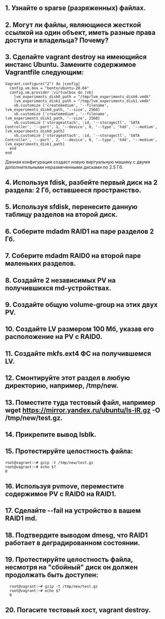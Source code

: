 ## 1. Узнайте о sparse (разряженных) файлах.

## 2. Могут ли файлы, являющиеся жесткой ссылкой на один объект, иметь разные права доступа и владельца? Почему?

## 3. Сделайте vagrant destroy на имеющийся инстанс Ubuntu. Замените содержимое Vagrantfile следующим:

    Vagrant.configure("2") do |config|
      config.vm.box = "bento/ubuntu-20.04"
      config.vm.provider :virtualbox do |vb|
        lvm_experiments_disk0_path = "/tmp/lvm_experiments_disk0.vmdk"
        lvm_experiments_disk1_path = "/tmp/lvm_experiments_disk1.vmdk"
        vb.customize ['createmedium', '--filename', lvm_experiments_disk0_path, '--size', 2560]
        vb.customize ['createmedium', '--filename', lvm_experiments_disk1_path, '--size', 2560]
        vb.customize ['storageattach', :id, '--storagectl', 'SATA Controller', '--port', 1, '--device', 0, '--type', 'hdd', '--medium', lvm_experiments_disk0_path]
        vb.customize ['storageattach', :id, '--storagectl', 'SATA Controller', '--port', 2, '--device', 0, '--type', 'hdd', '--medium', lvm_experiments_disk1_path]
      end
    end
Данная конфигурация создаст новую виртуальную машину с двумя дополнительными неразмеченными дисками по 2.5 Гб.

## 4. Используя fdisk, разбейте первый диск на 2 раздела: 2 Гб, оставшееся пространство.

## 5. Используя sfdisk, перенесите данную таблицу разделов на второй диск.

## 6. Соберите mdadm RAID1 на паре разделов 2 Гб.

## 7. Соберите mdadm RAID0 на второй паре маленьких разделов.

## 8. Создайте 2 независимых PV на получившихся md-устройствах.

## 9. Создайте общую volume-group на этих двух PV.

## 10. Создайте LV размером 100 Мб, указав его расположение на PV с RAID0.

## 11. Создайте mkfs.ext4 ФС на получившемся LV.

## 12. Смонтируйте этот раздел в любую директорию, например, /tmp/new.

## 13. Поместите туда тестовый файл, например wget https://mirror.yandex.ru/ubuntu/ls-lR.gz -O /tmp/new/test.gz.

## 14. Прикрепите вывод lsblk.

## 15. Протестируйте целостность файла:

    root@vagrant:~# gzip -t /tmp/new/test.gz
    root@vagrant:~# echo $?
    0
## 16. Используя pvmove, переместите содержимое PV с RAID0 на RAID1.

## 17. Сделайте --fail на устройство в вашем RAID1 md.

## 18. Подтвердите выводом dmesg, что RAID1 работает в деградированном состоянии.

## 19. Протестируйте целостность файла, несмотря на "сбойный" диск он должен продолжать быть доступен:

      root@vagrant:~# gzip -t /tmp/new/test.gz
      root@vagrant:~# echo $?
      0  
## 20. Погасите тестовый хост, vagrant destroy.
